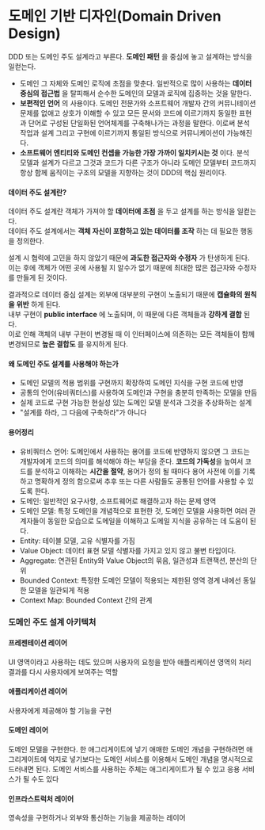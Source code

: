 도메인 기반 디자인(Domain Driven Design)
===========
DDD 또는 도메인 주도 설계라고 부른다. **도메인 패턴** 을 중심에 놓고 설계하는 방식을 일컫는다.  
 - 도메인 그 자체와 도메인 로직에 초점을 맞춘다. 일반적으로 많이 사용하는 **데이터 중심의 접근법** 을 탈피해서 순수한 도메인의 모델과 로직에 집중하는 것을 말한다.
 - **보편적인 언어** 의 사용이다. 도메인 전문가와 소프트웨어 개발자 간의 커뮤니테이션 문제를 없애고 상호가 이해할 수 있고 모든 문서와 코드에 이르기까지 동일한 표현과 단어로 구성된 단일화된 언어체계를 구축해나가는 과정을 말한다. 이로써 분석 작업과 설계 그리고 구현에 이르기까지 통일된 방식으로 커뮤니케이션이 가능해진다.  
 - **소프트웨어 엔티티와 도메인 컨셉을 가능한 가장 가까이 일치키시는 것** 이다. 분석 모델과 설계가 다르고 그것과 코드가 다른 구조가 아니라 도메인 모델부터 코드까지 항상 함께 움직이는 구조의 모델을 지향하는 것이 DDD의 핵심 원리이다.

#### 데이터 주도 설계란?
데이터 주도 설계란 객체가 가져야 할 **데이터에 초점** 을 두고 설계를 하는 방식을 일컫는다.  
데이터 주도 설계에서는 **객체 자신이 포함하고 있는 데이터를 조작** 하는 데 필요한 행동을 정의한다.  

설계 시 협력에 고민을 하지 않았기 때문에 **과도한 접근자와 수정자** 가 탄생하게 된다. 이는 후에 객체가 어떤 곳에 사용될 지 알수가 없기 때문에 최대한 많은 접근자와 수정자를 만들게 된 것이다.  

결과적으로 데이터 중심 설계는 외부에 대부분의 구현이 노출되기 때문에 **캡슐화의 원칙을 위반** 하게 된다.  
내부 구현이 **public interface** 에 노출되며, 이 때문에 다른 객체들과 **강하게 결합** 된다.  
이로 인해 객체의 내부 구현이 변경될 때 이 인터페이스에 의존하는 모든 객체들이 함께 변경되므로 **높은 결합도** 를 유지하게 된다.  

#### 왜 도메인 주도 설계를 사용해야 하는가
 - 도메인 모델의 적용 범위를 구현까지 확장하여 도메인 지식을 구현 코드에 반영
 - 공통의 언어(유비쿼터스)를 사용하여 도메인과 구현을 충분히 만족하는 모델을 만듬
 - 실제 코드로 구현 가능한 현실성 있는 도메인 모델 분석과 그것을 추상화하는 설계
 - "설계를 하라, 그 다음에 구축하라"가 아니다

#### 용어정리
 - 유비쿼터스 언어: 도메인에서 사용하는 용어를 코드에 반영하지 않으면 그 코드는 개발자에게 코드의 의미를 해석해야 하는 부담을 준다. **코드의 가독성**을 높여서 코드를 분석하고 이해하는 **시간을 절약**, 용어가 정의 될 때마다 용어 사전에 이를 기록하고 명확하게 정의 함으로써 추후 또는 다른 사람들도 공통된 언어를 사용할 수 있도록 한다.  
 - 도메인: 일반적인 요구사항, 소프트웨어로 해결하고자 하는 문제 영역
 - 도메인 모델: 특정 도메인을 개념적으로 표현한 것, 도메인 모델을 사용하면 여러 관계자들이 동일한 모습으로 도메일을 이해하고 도메일 지식을 공유하는 데 도움이 된다.
 - Entity: 테이블 모델, 고유 식별자를 가짐
 - Value Object: 데이터 표현 모델 식별자를 가지고 있지 않고 불변 타입이다.  
 - Aggregate: 연관된 Entity와 Value Object의 묶음, 일관성과 트랜잭션, 분산의 단위
 - Bounded Context: 특정한 도메인 모델이 적용되는 제한된 영역 경계 내에선 동일한 모델을 일관되게 적용
 - Context Map: Bounded Context 간의 관계


### 도메인 주도 설계 아키텍처

#### 프레젠테이션 레이어
UI 영역이라고 사용하는 데도 있으며 사용자의 요청을 받아 애플리케이션 영역의 처리 결과를 다시 사용자에게 보여주는 역할

#### 애플리케이션 레이어
사용자에게 제공해야 할 기능을 구현

#### 도메인 레이어
도메인 모델을 구현한다. 한 애그리게이트에 넣기 애매한 도메인 개념을 구현하려면 애그리게이트에 억지로 넣기보다는 도메인 서비스를 이용해서 도메인 개념을 명시적으로 드러내면 된다. 도메인 서비스를 사용하는 주체는 애그리게이트가 될 수 있고 응용 서비스가 될 수도 있다

#### 인프라스트럭처 레이어
영속성을 구현하거나 외부와 통신하는 기능을 제공하는 레이어






